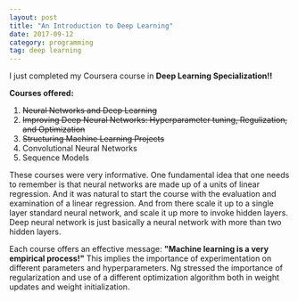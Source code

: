 ```yaml
---
layout: post
title: "An Introduction to Deep Learning"
date: 2017-09-12
category: programming 
tag: deep learning
---
```



I just completed my Coursera course in <b>Deep Learning Specialization!!</b>

**Courses offered:**
1. ~~Neural Networks and Deep Learning~~
2. ~~Improving Deep Neural Networks: Hyperparameter tuning, Regulization, and Optimization~~ 
3. ~~Structuring Machine Learning Projects~~
4. Convolutional Neural Networks
5. Sequence Models

These courses were very informative. One fundamental idea that one needs to remember is that neural networks are made up of a units of linear regression. And it was natural to start the course with the evaluation and examination of a linear regression. And from there scale it up to a single layer standard neural network, and scale it up more to invoke hidden layers. Deep neural network is just basically a neural network with more than two hidden layers. 


Each course offers an effective message: **"Machine learning is a very empirical process!"** This implies the importance of experimentation on different parameters and hyperparameters. Ng stressed the importance of regularization and use of a different optimization algorithm both in weight updates and weight initialization. 




